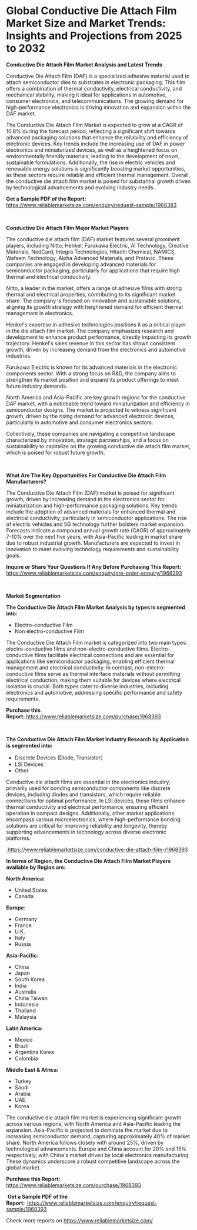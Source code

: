 <p><h1>Global Conductive Die Attach Film Market Size and Market Trends: Insights and Projections from 2025 to 2032</h1></p><p><strong>Conductive Die Attach Film Market Analysis and Latest Trends</strong></p>
<p><p>Conductive Die Attach Film (DAF) is a specialized adhesive material used to attach semiconductor dies to substrates in electronic packaging. This film offers a combination of thermal conductivity, electrical conductivity, and mechanical stability, making it ideal for applications in automotive, consumer electronics, and telecommunications. The growing demand for high-performance electronics is driving innovation and expansion within the DAF market.</p><p>The Conductive Die Attach Film Market is expected to grow at a CAGR of 10.8% during the forecast period, reflecting a significant shift towards advanced packaging solutions that enhance the reliability and efficiency of electronic devices. Key trends include the increasing use of DAF in power electronics and miniaturized devices, as well as a heightened focus on environmentally friendly materials, leading to the development of novel, sustainable formulations. Additionally, the rise in electric vehicles and renewable energy solutions is significantly boosting market opportunities, as these sectors require reliable and efficient thermal management. Overall, the conductive die attach film market is poised for substantial growth driven by technological advancements and evolving industry needs.</p></p>
<p><strong>Get a Sample PDF of the Report:&nbsp;</strong> <a href="https://www.reliablemarketsize.com/enquiry/request-sample/1968393?utm_campaign=2314&utm_medium=2&utm_source=Github&utm_content=ia&utm_term=31032025&utm_id=conductive-die-attach-film">https://www.reliablemarketsize.com/enquiry/request-sample/1968393</a></p>
<p>&nbsp;</p>
<p><strong>Conductive Die Attach Film Major Market Players</strong></p>
<p><p>The conductive die attach film (DAF) market features several prominent players, including Nitto, Henkel, Furukawa Electric, AI Technology, Creative Materials, NedCard, Integra Technologies, Hitachi Chemical, NAMICS, Wafsem Technology, Alpha Advanced Materials, and Protavic. These companies are engaged in developing advanced materials for semiconductor packaging, particularly for applications that require high thermal and electrical conductivity.</p><p>Nitto, a leader in the market, offers a range of adhesive films with strong thermal and electrical properties, contributing to its significant market share. The company is focused on innovation and sustainable solutions, aligning its growth strategy with heightened demand for efficient thermal management in electronics.</p><p>Henkel's expertise in adhesive technologies positions it as a critical player in the die attach film market. The company emphasizes research and development to enhance product performance, directly impacting its growth trajectory. Henkel's sales revenue in this sector has shown consistent growth, driven by increasing demand from the electronics and automotive industries.</p><p>Furukawa Electric is known for its advanced materials in the electronic components sector. With a strong focus on R&D, the company aims to strengthen its market position and expand its product offerings to meet future industry demands.</p><p>North America and Asia-Pacific are key growth regions for the conductive DAF market, with a noticeable trend toward miniaturization and efficiency in semiconductor designs. The market is projected to witness significant growth, driven by the rising demand for advanced electronic devices, particularly in automotive and consumer electronics sectors.</p><p>Collectively, these companies are navigating a competitive landscape characterized by innovation, strategic partnerships, and a focus on sustainability to capitalize on the growing conductive die attach film market, which is poised for robust future growth.</p></p>
<p>&nbsp;</p>
<p><strong>What Are The Key Opportunities For Conductive Die Attach Film Manufacturers?</strong></p>
<p><p>The Conductive Die Attach Film (DAF) market is poised for significant growth, driven by increasing demand in the electronics sector for miniaturization and high-performance packaging solutions. Key trends include the adoption of advanced materials for enhanced thermal and electrical conductivity, particularly in semiconductor applications. The rise of electric vehicles and 5G technology further bolsters market expansion. Forecasts indicate a compound annual growth rate (CAGR) of approximately 7-10% over the next five years, with Asia-Pacific leading in market share due to robust industrial growth. Manufacturers are expected to invest in innovation to meet evolving technology requirements and sustainability goals.</p></p>
<p><strong>Inquire or Share Your Questions If Any Before Purchasing This Report:</strong> <a href="https://www.reliablemarketsize.com/enquiry/pre-order-enquiry/1968393?utm_campaign=2314&utm_medium=2&utm_source=Github&utm_content=ia&utm_term=31032025&utm_id=conductive-die-attach-film">https://www.reliablemarketsize.com/enquiry/pre-order-enquiry/1968393</a></p>
<p>&nbsp;</p>
<p><strong>Market Segmentation</strong></p>
<p><strong>The Conductive Die Attach Film Market Analysis by types is segmented into:</strong></p>
<p><ul><li>Electro-conductive Film</li><li>Non electro-conductive Film</li></ul></p>
<p><p>The Conductive Die Attach Film market is categorized into two main types: electro-conductive films and non-electro-conductive films. Electro-conductive films facilitate electrical connections and are essential for applications like semiconductor packaging, enabling efficient thermal management and electrical conductivity. In contrast, non-electro-conductive films serve as thermal interface materials without permitting electrical conduction, making them suitable for devices where electrical isolation is crucial. Both types cater to diverse industries, including electronics and automotive, addressing specific performance and safety requirements.</p></p>
<p><strong>Purchase this Report:&nbsp;</strong><a href="https://www.reliablemarketsize.com/purchase/1968393?utm_campaign=2314&utm_medium=2&utm_source=Github&utm_content=ia&utm_term=31032025&utm_id=conductive-die-attach-film">https://www.reliablemarketsize.com/purchase/1968393</a></p>
<p>&nbsp;</p>
<p><strong>The Conductive Die Attach Film Market Industry Research by Application is segmented into:</strong></p>
<p><ul><li>Discrete Devices (Diode, Transistor）</li><li>LSI Devices</li><li>Other</li></ul></p>
<p><p>Conductive die attach films are essential in the electronics industry, primarily used for bonding semiconductor components like discrete devices, including diodes and transistors, which require reliable connections for optimal performance. In LSI devices, these films enhance thermal conductivity and electrical performance, ensuring efficient operation in compact designs. Additionally, other market applications encompass various microelectronics, where high-performance bonding solutions are critical for improving reliability and longevity, thereby supporting advancements in technology across diverse electronic platforms.</p></p>
<p><a href="https://www.reliablemarketsize.com/conductive-die-attach-film-r1968393?utm_campaign=2314&utm_medium=2&utm_source=Github&utm_content=ia&utm_term=31032025&utm_id=conductive-die-attach-film">&nbsp;https://www.reliablemarketsize.com/conductive-die-attach-film-r1968393</a></p>
<p><strong>In terms of Region, the Conductive Die Attach Film Market Players available by Region are:</strong></p>
<p>
    <p> <strong> North America: </strong>
        <ul>
            <li>United States</li>
            <li>Canada</li>
        </ul>
        </p> 
    <p> <strong> Europe: </strong>
        <ul>
            <li>Germany</li>
            <li>France</li>
            <li>U.K.</li>
            <li>Italy</li>
            <li>Russia</li>
        </ul>
        </p> 
    <p> <strong> Asia-Pacific: </strong>
        <ul>
            <li>China</li>
            <li>Japan</li>
            <li>South Korea</li>
            <li>India</li>
            <li>Australia</li>
            <li>China Taiwan</li>
            <li>Indonesia</li>
            <li>Thailand</li>
            <li>Malaysia</li>
        </ul>
        </p> 
    <p> <strong> Latin America: </strong>
        <ul>
            <li>Mexico</li>
            <li>Brazil</li>
            <li>Argentina Korea</li>
            <li>Colombia</li>
        </ul>
        </p> 
    <p> <strong> Middle East & Africa: </strong>
        <ul>
            <li>Turkey</li>
            <li>Saudi</li>
            <li>Arabia</li>
            <li>UAE</li>
            <li>Korea</li>
        </ul>
    </p>
    </p>
<p><p>The conductive die attach film market is experiencing significant growth across various regions, with North America and Asia-Pacific leading the expansion. Asia-Pacific is projected to dominate the market due to increasing semiconductor demand, capturing approximately 40% of market share. North America follows closely with around 25%, driven by technological advancements. Europe and China account for 20% and 15% respectively, with China's market driven by local electronics manufacturing. These dynamics underscore a robust competitive landscape across the global market.</p></p>
<p><strong>Purchase this Report: </strong><a href="https://www.reliablemarketsize.com/purchase/1968393?utm_campaign=2314&utm_medium=2&utm_source=Github&utm_content=ia&utm_term=31032025&utm_id=conductive-die-attach-film">https://www.reliablemarketsize.com/purchase/1968393</a></p>
<p>&nbsp;<strong>Get a Sample PDF of the Report:&nbsp;&nbsp;</strong><a href="https://www.reliablemarketsize.com/enquiry/request-sample/1968393?utm_campaign=2314&utm_medium=2&utm_source=Github&utm_content=ia&utm_term=31032025&utm_id=conductive-die-attach-film">https://www.reliablemarketsize.com/enquiry/request-sample/1968393</a></p>
<p><strong></strong></p>
<p>Check more reports on <a href="https://www.reliablemarketsize.com/?utm_campaign=2314&utm_medium=2&utm_source=Github&utm_content=ia&utm_term=31032025&utm_id=conductive-die-attach-film">https://www.reliablemarketsize.com/</a></p>